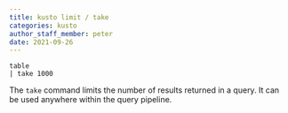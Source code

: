 ```yaml
---
title: kusto limit / take
categories: kusto
author_staff_member: peter
date: 2021-09-26
---
```



```kusto
table
| take 1000

```

The `take` command limits the number of results returned in a query. It can be used anywhere within the query pipeline.